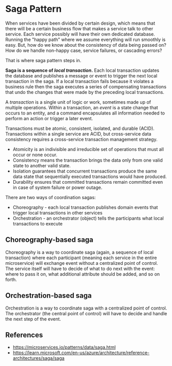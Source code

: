 # Saga Pattern

When services have been divided by certain design, which means that there will be a certain business flow that makes a
service talk to other service. Each service possibly will have their own dedicated database. Running the "happy path"
where we assume everything will run smoothly is easy. But, how do we know about the consistency of data being passed on?
How do we handle non-happy case, service failures, or cascading errors?

That is where saga pattern steps in.

**Saga is a sequence of _local transaction_.** Each local transaction updates the database and publishes a message or
event to trigger the next local transaction in the saga. If a local transaction fails because it violates a business
rule then the saga executes a series of compensating transactions that undo the changes that were made by the preceding
local transactions.

A _transaction_ is a single unit of logic or work, sometimes made up of multiple operations. Within a transaction, an
_event_ is a state change that occurs to an entity, and a command encapsulates all information needed to perform an
action or trigger a later event.

Transactions must be atomic, consistent, isolated, and durable (ACID). Transactions within a single service are ACID,
but cross-service data consistency requires a cross-service transaction management strategy.

* Atomicity is an indivisible and irreducible set of operations that must all occur or none occur.
* Consistency means the transaction brings the data only from one valid state to another valid state.
* Isolation guarantees that concurrent transactions produce the same data state that sequentially executed transactions
  would have produced.
* Durability ensures that committed transactions remain committed even in case of system failure or power outage.

There are two ways of coordination sagas:

* Choreography - each local transaction publishes domain events that trigger local transactions in other services
* Orchestration - an orchestrator (object) tells the participants what local transactions to execute

## Choreography-based saga

Choreography is a way to coordinate saga (again, a sequence of local transaction) where each participant (meaning each
service in the entire microservice) will exchange event without a centralized point of control. The service itself will
have to decide of what to do next with the event: where to pass it on, what additional attribute should be added, and so
on forth.

## Orchestration-based saga

Orchestration is a way to coordinate saga with a centralized point of control. The orchestrator (the central point of
control) will have to decide and handle the next step of the event.

## References

* https://microservices.io/patterns/data/saga.html
* https://learn.microsoft.com/en-us/azure/architecture/reference-architectures/saga/saga